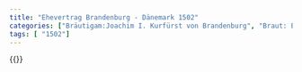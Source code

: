 ```yaml
---
title: "Ehevertrag Brandenburg - Dänemark 1502"
categories: ["Bräutigam:Joachim I. Kurfürst von Brandenburg", "Braut: Elisabeth von Dänemark", "Eheschließung vollzogen?:Ja", "verschiedenkonfessionelle Ehe?:Nein", "Dynastie Bräutigam:Hohenzollern", "Akteur Bräutigam:Hohenzollern", "Akteur Braut:Oldenburg (Dänemark)", "Textbezug?:nein", "Ständisch?:nein", "Ratifikation?:nein", "Sonstiges?:ja", "Bräutigam:Joachim I. Kurfürst von Brandenburg", "Braut: Elisabeth von Dänemark"]
tags: [ "1502"]
---
```

<!--more-->
{{<v132>}}